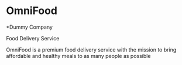 # OmniFood

*Dummy Company

Food Delivery Service

OmniFood is a premium food delivery service with the mission to bring affordable and healthy meals to as many people as possible
